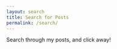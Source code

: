 ```yaml
---
layout: search
title: Search for Posts
permalink: /search/
---
```

Search through my posts, and click away!